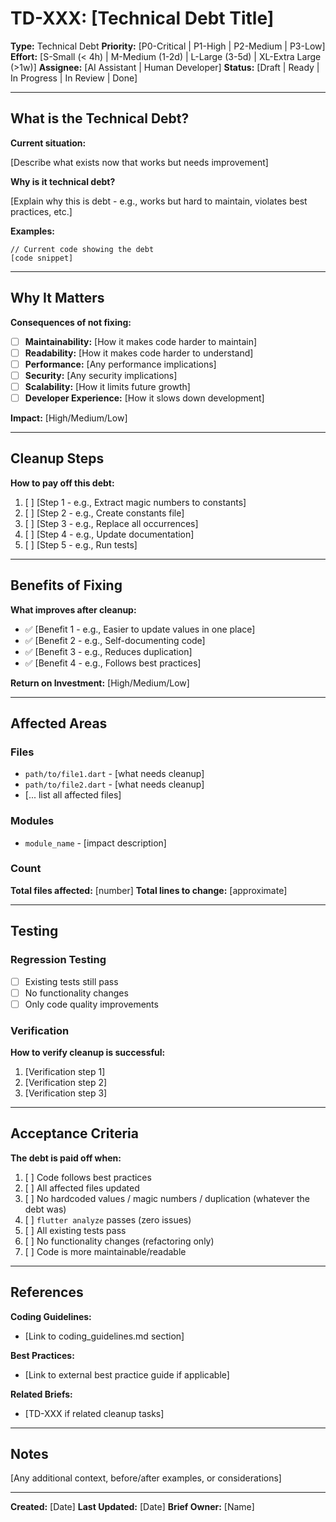 # TD-XXX: [Technical Debt Title]

**Type:** Technical Debt
**Priority:** [P0-Critical | P1-High | P2-Medium | P3-Low]
**Effort:** [S-Small (< 4h) | M-Medium (1-2d) | L-Large (3-5d) | XL-Extra Large (>1w)]
**Assignee:** [AI Assistant | Human Developer]
**Status:** [Draft | Ready | In Progress | In Review | Done]

---

## What is the Technical Debt?

**Current situation:**

[Describe what exists now that works but needs improvement]

**Why is it technical debt?**

[Explain why this is debt - e.g., works but hard to maintain, violates best practices, etc.]

**Examples:**
```[language]
// Current code showing the debt
[code snippet]
```

---

## Why It Matters

**Consequences of not fixing:**

- [ ] **Maintainability:** [How it makes code harder to maintain]
- [ ] **Readability:** [How it makes code harder to understand]
- [ ] **Performance:** [Any performance implications]
- [ ] **Security:** [Any security implications]
- [ ] **Scalability:** [How it limits future growth]
- [ ] **Developer Experience:** [How it slows down development]

**Impact:** [High/Medium/Low]

---

## Cleanup Steps

**How to pay off this debt:**

1. [ ] [Step 1 - e.g., Extract magic numbers to constants]
2. [ ] [Step 2 - e.g., Create constants file]
3. [ ] [Step 3 - e.g., Replace all occurrences]
4. [ ] [Step 4 - e.g., Update documentation]
5. [ ] [Step 5 - e.g., Run tests]

---

## Benefits of Fixing

**What improves after cleanup:**

- ✅ [Benefit 1 - e.g., Easier to update values in one place]
- ✅ [Benefit 2 - e.g., Self-documenting code]
- ✅ [Benefit 3 - e.g., Reduces duplication]
- ✅ [Benefit 4 - e.g., Follows best practices]

**Return on Investment:** [High/Medium/Low]

---

## Affected Areas

### Files
- `path/to/file1.dart` - [what needs cleanup]
- `path/to/file2.dart` - [what needs cleanup]
- [... list all affected files]

### Modules
- `module_name` - [impact description]

### Count
**Total files affected:** [number]
**Total lines to change:** [approximate]

---

## Testing

### Regression Testing
- [ ] Existing tests still pass
- [ ] No functionality changes
- [ ] Only code quality improvements

### Verification
**How to verify cleanup is successful:**

1. [Verification step 1]
2. [Verification step 2]
3. [Verification step 3]

---

## Acceptance Criteria

**The debt is paid off when:**

1. [ ] Code follows best practices
2. [ ] All affected files updated
3. [ ] No hardcoded values / magic numbers / duplication (whatever the debt was)
4. [ ] `flutter analyze` passes (zero issues)
5. [ ] All existing tests pass
6. [ ] No functionality changes (refactoring only)
7. [ ] Code is more maintainable/readable

---

## References

**Coding Guidelines:**
- [Link to coding_guidelines.md section]

**Best Practices:**
- [Link to external best practice guide if applicable]

**Related Briefs:**
- [TD-XXX if related cleanup tasks]

---

## Notes

[Any additional context, before/after examples, or considerations]

---

**Created:** [Date]
**Last Updated:** [Date]
**Brief Owner:** [Name]
